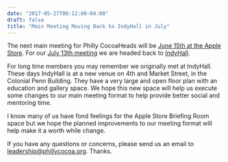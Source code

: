 ```yaml
---
date: "2017-05-27T00:12:00-04:00"
draft: false
title: "Main Meeting Moving Back to IndyHall in July"
---
```


The next main meeting for Philly CocoaHeads will be [June 15th at the Apple Store](https://www.meetup.com/PhillyCocoaHeads/events/239190782/). For our [July 13th meeting](https://www.meetup.com/PhillyCocoaHeads/events/237755719/) we are headed back to [IndyHall](https://www.indyhall.org/).

For long time members you may remember we originally met at IndyHall. These days IndyHall is at a new venue on 4th and Market Street, in the Colonial Penn Building. They have a very large and open floor plan with an education and gallery space. We hope this new space will help us execute some changes to our main meeting format to help provide better social and mentoring time. 

I know many of us have fond feelings for the Apple Store Briefing Room space but we hope the planned improvements to our meeting format will help make it a worth while change.

If you have any questions or concerns, please send us an email to <leadership@phillycocoa.org>. Thanks.
